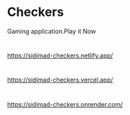 # Checkers
Gaming application.Play it Now
#
https://sidimad-checkers.netlify.app/
#
https://sidimad-checkers.vercel.app/
#
https://sidimad-checkers.onrender.com/
